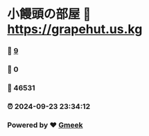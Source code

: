# 小饅頭の部屋 :link: https://grapehut.us.kg 
### :page_facing_up: [9](https://grapehut.us.kg/tag.html) 
### :speech_balloon: 0 
### :hibiscus: 46531 
### :alarm_clock: 2024-09-23 23:34:12 
### Powered by :heart: [Gmeek](https://github.com/Meekdai/Gmeek)

